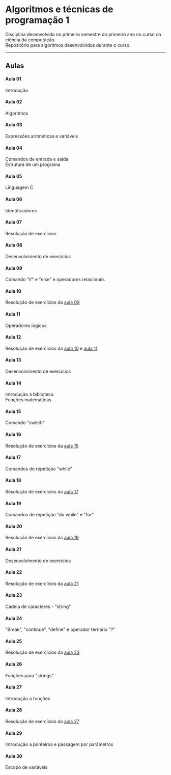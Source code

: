 # Algoritmos e técnicas de programação 1

Disciplina desenvolvida no primeiro semestre do primeiro ano no curso da ciência da computação.  
Repositório para algoritmos desenvolvidos durante o curso.

---

## Aulas

#### Aula 01

Introdução

#### Aula 02

Algoritmos

#### Aula 03

Expressões aritméticas e variáveis

#### Aula 04

Comandos de entrada e saída  
Estrutura de um programa

#### Aula 05

Linguagem C  

#### Aula 06

Identificadores

#### Aula 07

Resolução de exercícios

#### Aula 08

Desenvolvimento de exercícios

#### Aula 09

Comando "if" e "else" e operadores relacionais

#### Aula 10

Resolução de exercícios da [aula 09](#Aula09)

#### Aula 11

Operadores lógicos

#### Aula 12

Resolução de exercícios da [aula 10](#aula-10) e [aula 11](#aula-11)

#### Aula 13

Desenvolvimento de exercícios

#### Aula 14

Introdução a biblioteca  
Funções matemáticas

#### Aula 15

Comando "switch"

#### Aula 16

Resolução de exercícios da [aula 15](#aula-15)

#### Aula 17

Comandos de repetição "while"

#### Aula 18

Resolução de exercícios da [aula 17](#aula-17)

#### Aula 19

Comandos de repetição "do while" e "for"

#### Aula 20

Resolução de exercícios da [aula 19](#aula-19)

#### Aula 21

Desenvolvimento de exercícios

#### Aula 22

Resolução de exercícios da [aula 21](#aula-21)

#### Aula 23

Cadeia de caracteres - "string"

#### Aula 24

"Break", "continue", "define" e operador ternário "?"

#### Aula 25

Resolução de exercícios da [aula 23](#aula-23)

#### Aula 26

Funções para "strings"

#### Aula 27

Introdução a funções

#### Aula 28

Resolução de exercícios da [aula 27](#aula-27)

#### Aula 29

Introdução a ponteiros e passagem por parâmetros

#### Aula 30

Escopo de variáveis
